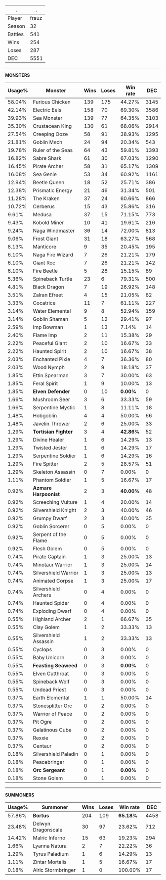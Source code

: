 .|.
|-|-
Player|frauz
Season|32
Battles|541
Wins|254
Loses|287
DEC|5551

---
**MONSTERS**

Usage%|Monster|Wins|Loses|Win rate|DEC|
-|-|-|-|-|-|
58.04%|Furious Chicken|139|175|44.27%|3145|
42.14%|Electric Eels|158|70|69.30%|3586|
39.93%|Sea Monster|139|77|64.35%|3103|
35.30%|Crustacean King|130|61|68.06%|2914|
27.54%|Creeping Ooze|58|91|38.93%|1295|
21.81%|Goblin Mech|24|94|20.34%|543|
19.78%|Ruler of the Seas|64|43|59.81%|1393|
16.82%|Sabre Shark|61|30|67.03%|1290|
16.45%|Pirate Archer|58|31|65.17%|1309|
16.08%|Sea Genie|53|34|60.92%|1161|
12.94%|Beetle Queen|18|52|25.71%|386|
12.38%|Prismatic Energy|21|46|31.34%|501|
11.28%|The Kraken|37|24|60.66%|866|
10.72%|Cerberus|15|43|25.86%|316|
9.61%|Medusa|37|15|71.15%|773|
9.43%|Kobold Miner|10|41|19.61%|216|
9.24%|Naga Windmaster|36|14|72.00%|813|
9.06%|Frost Giant|31|18|63.27%|568|
8.13%|Manticore|9|35|20.45%|195|
6.10%|Naga Fire Wizard|7|26|21.21%|179|
6.10%|Giant Roc|7|26|21.21%|142|
6.10%|Fire Beetle|5|28|15.15%|89|
5.36%|Spineback Turtle|23|6|79.31%|500|
4.81%|Black Dragon|7|19|26.92%|148|
3.51%|Zalran Efreet|4|15|21.05%|62|
3.33%|Cocatrice|11|7|61.11%|227|
3.14%|Water Elemental|9|8|52.94%|159|
3.14%|Goblin Shaman|5|12|29.41%|97|
2.59%|Imp Bowman|1|13|7.14%|14|
2.40%|Flame Imp|2|11|15.38%|29|
2.22%|Peaceful Giant|2|10|16.67%|33|
2.22%|Haunted Spirit|2|10|16.67%|38|
2.03%|Enchanted Pixie|4|7|36.36%|80|
2.03%|Wood Nymph|2|9|18.18%|37|
1.85%|Ettin Spearman|3|7|30.00%|63|
1.85%|Feral Spirit|1|9|10.00%|13|
1.85%|**Elven Defender**|0|10|**0.00%**|0|
1.66%|Mushroom Seer|3|6|33.33%|59|
1.66%|Serpentine Mystic|1|8|11.11%|18|
1.48%|Hobgoblin|4|4|50.00%|66|
1.48%|Javelin Thrower|2|6|25.00%|33|
1.29%|**Tortisian Fighter**|3|4|**42.86%**|52|
1.29%|Divine Healer|1|6|14.29%|13|
1.29%|Twisted Jester|1|6|14.29%|17|
1.29%|Serpentine Soldier|1|6|14.29%|16|
1.29%|Fire Spitter|2|5|28.57%|51|
1.29%|Skeleton Assassin|0|7|0.00%|0|
1.11%|Phantom Soldier|1|5|16.67%|17|
0.92%|**Azmare Harpoonist**|2|3|**40.00%**|48|
0.92%|Screeching Vulture|1|4|20.00%|14|
0.92%|Silvershield Knight|2|3|40.00%|46|
0.92%|Grumpy Dwarf|2|3|40.00%|35|
0.92%|Goblin Sorcerer|0|5|0.00%|0|
0.92%|Serpent of the Flame|0|5|0.00%|0|
0.92%|Flesh Golem|0|5|0.00%|0|
0.74%|Pirate Captain|1|3|25.00%|13|
0.74%|Minotaur Warrior|1|3|25.00%|14|
0.74%|Silvershield Warrior|1|3|25.00%|13|
0.74%|Animated Corpse|1|3|25.00%|17|
0.74%|Silvershield Archers|0|4|0.00%|0|
0.74%|Haunted Spider|0|4|0.00%|0|
0.74%|Exploding Dwarf|0|4|0.00%|0|
0.55%|Highland Archer|2|1|66.67%|35|
0.55%|Clay Golem|1|2|33.33%|13|
0.55%|Silvershield Assassin|1|2|33.33%|13|
0.55%|Cyclops|0|3|0.00%|0|
0.55%|Baby Unicorn|0|3|0.00%|0|
0.55%|**Feasting Seaweed**|0|3|**0.00%**|0|
0.55%|Elven Cutthroat|0|3|0.00%|0|
0.55%|Spineback Wolf|0|3|0.00%|0|
0.55%|Undead Priest|0|3|0.00%|0|
0.37%|Earth Elemental|1|1|50.00%|14|
0.37%|Stonesplitter Orc|0|2|0.00%|0|
0.37%|Warrior of Peace|0|2|0.00%|0|
0.37%|Pit Ogre|0|2|0.00%|0|
0.37%|Gelatinous Cube|0|2|0.00%|0|
0.37%|Rexxie|0|2|0.00%|0|
0.37%|Centaur|0|2|0.00%|0|
0.18%|Silvershield Paladin|0|1|0.00%|0|
0.18%|Peacebringer|0|1|0.00%|0|
0.18%|**Orc Sergeant**|0|1|**0.00%**|0|
0.18%|Stone Golem|0|1|0.00%|0|

---
**SUMMONERS**

Usage%|Summoner|Wins|Loses|Win rate|DEC|
-|-|-|-|-|-|
57.86%|**Bortus**|204|109|**65.18%**|4458|
23.48%|Delwyn Dragonscale|30|97|23.62%|712|
14.42%|Malric Inferno|15|63|19.23%|294|
1.66%|Lyanna Natura|2|7|22.22%|36|
1.29%|Tyrus Paladium|1|6|14.29%|13|
1.11%|Zintar Mortalis|1|5|16.67%|17|
0.18%|Alric Stormbringer|1|0|100.00%|17|
